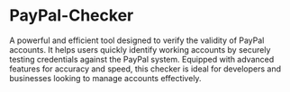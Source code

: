 # PayPal-Checker
A powerful and efficient tool designed to verify the validity of PayPal accounts. It helps users quickly identify working accounts by securely testing credentials against the PayPal system. Equipped with advanced features for accuracy and speed, this checker is ideal for developers and businesses looking to manage accounts effectively.
